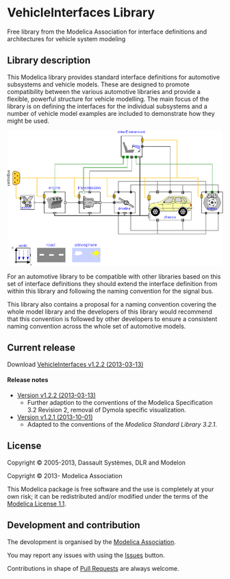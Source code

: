 # VehicleInterfaces Library

Free library from the Modelica Association for interface definitions and architectures for vehicle system modeling

## Library description

This Modelica library provides standard interface definitions for automotive subsystems and vehicle models. These are designed to promote compatibility between the various automotive libraries and provide a flexible, powerful structure for vehicle modelling. The main focus of the library is on defining the interfaces for the individual subsystems and a number of vehicle model examples are included to demonstrate how they might be used.

![VehicleInterfaces](VehicleInterfaces/Resources/Images/conventionalVehicle.png)

For an automotive library to be compatible with other libraries based on this set of interface definitions they should extend the interface definition from within this library and following the naming convention for the signal bus.

This library also contains a proposal for a naming convention covering the whole model library and the developers of this library would recommend that this convention is followed by other developers to ensure a consistent naming convention across the whole set of automotive models.

## Current release

Download [VehicleInterfaces v1.2.2 (2013-03-13)](../../archive/v1.2.2.zip)

#### Release notes

* [Version v1.2.2 (2013-03-13)](../../archive/v1.2.2.zip)
  * Further adaption to the conventions of the Modelica Specification 3.2 Revision 2, removal of Dymola specific visualization.
* [Version v1.2.1 (2013-10-01)](../../archive/v1.2.1.zip)
  * Adapted to the conventions of the *Modelica Standard Library 3.2.1*.

## License
Copyright &copy; 2005-2013, Dassault Syst&egrave;mes, DLR and Modelon

Copyright &copy; 2013- Modelica Association

This Modelica package is free software and the use is completely at your own risk;
it can be redistributed and/or modified under the terms of the [Modelica License 1.1](https://modelica.org/licenses/ModelicaLicense1.1).

## Development and contribution
The devolopment is organised by the [Modelica Association](https://www.modelica.org/association).

You may report any issues with using the [Issues](../../issues) button.

Contributions in shape of [Pull Requests](../../pulls) are always welcome.
